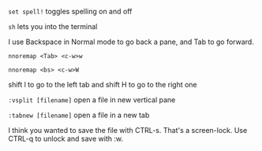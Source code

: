 `set spell!` toggles spelling on and off

`sh` lets you into the terminal

I use Backspace in Normal mode to go back a pane, and Tab to go forward. 

`nnoremap <Tab> <c-w>w`

`nnoremap <bs> <c-w>W`

shift l to go to the left tab and shift H to go to the right one

`:vsplit [filename]` open a file in new vertical pane

`:tabnew [filename]` open a file in a new tab

I think you wanted to save the file with CTRL-s. That's a screen-lock. Use CTRL-q to unlock and save with :w.

